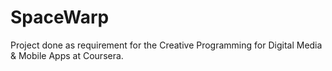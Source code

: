 SpaceWarp
=========

Project done as requirement for the Creative Programming for Digital Media &amp; Mobile Apps at Coursera.
